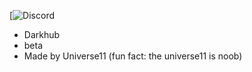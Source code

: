 [![Discord](https://i.imgur.com/Vsf0Njv.png)
- Darkhub 
- beta
- Made by Universe11 (fun fact: the universe11 is noob)
